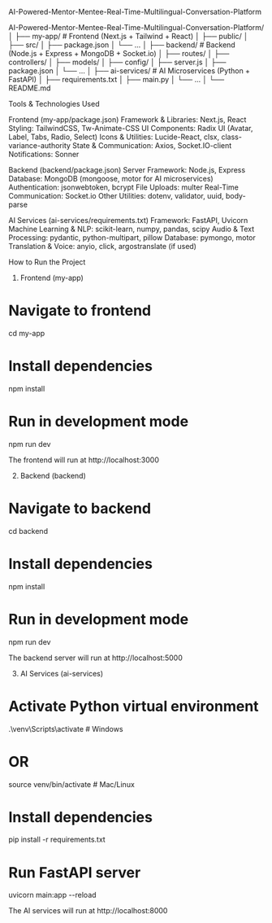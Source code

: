 AI-Powered-Mentor-Mentee-Real-Time-Multilingual-Conversation-Platform


AI-Powered-Mentor-Mentee-Real-Time-Multilingual-Conversation-Platform/
│
├── my-app/                  # Frontend (Next.js + Tailwind + React)
│   ├── public/
│   ├── src/
│   ├── package.json 
│   └── ...
│
├── backend/                 # Backend (Node.js + Express + MongoDB + Socket.io)
│   ├── routes/
│   ├── controllers/
│   ├── models/
│   ├── config/
│   ├── server.js
│   ├── package.json
│   └── ...
│
├── ai-services/             # AI Microservices (Python + FastAPI)
│   ├── requirements.txt
│   ├── main.py
│   └── ...
│
└── README.md



Tools & Technologies Used


Frontend (my-app/package.json)
Framework & Libraries: Next.js, React
Styling: TailwindCSS, Tw-Animate-CSS
UI Components: Radix UI (Avatar, Label, Tabs, Radio, Select)
Icons & Utilities: Lucide-React, clsx, class-variance-authority
State & Communication: Axios, Socket.IO-client
Notifications: Sonner


Backend (backend/package.json)
Server Framework: Node.js, Express
Database: MongoDB (mongoose, motor for AI microservices)
Authentication: jsonwebtoken, bcrypt
File Uploads: multer
Real-Time Communication: Socket.io
Other Utilities: dotenv, validator, uuid, body-parse


AI Services (ai-services/requirements.txt)
Framework: FastAPI, Uvicorn
Machine Learning & NLP: scikit-learn, numpy, pandas, scipy
Audio & Text Processing: pydantic, python-multipart, pillow
Database: pymongo, motor
Translation & Voice: anyio, click, argostranslate (if used)


How to Run the Project
1. Frontend (my-app)
# Navigate to frontend
cd my-app
# Install dependencies
npm install
# Run in development mode
npm run dev

The frontend will run at http://localhost:3000


2. Backend (backend)
# Navigate to backend
cd backend
# Install dependencies
npm install
# Run in development mode
npm run dev

The backend server will run at http://localhost:5000


3. AI Services (ai-services)
# Activate Python virtual environment
.\venv\Scripts\activate      # Windows
# OR
source venv/bin/activate     # Mac/Linux
# Install dependencies
pip install -r requirements.txt
# Run FastAPI server
uvicorn main:app --reload

The AI services will run at http://localhost:8000

